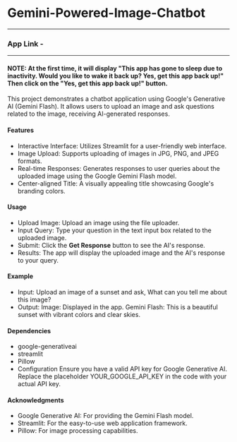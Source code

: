 # Gemini-Powered-Image-Chatbot
-----------------------------
### App Link - 
--------
#### NOTE: At the first time, it will display "This app has gone to sleep due to inactivity. Would you like to wake it back up? Yes, get this app back up!" Then click on the "Yes, get this app back up!" button.


This project demonstrates a chatbot application using Google's Generative AI (Gemini Flash). It allows users to upload an image and ask questions related to the image, receiving AI-generated responses.

#### Features
+ Interactive Interface: Utilizes Streamlit for a user-friendly web interface.
+ Image Upload: Supports uploading of images in JPG, PNG, and JPEG formats.
+ Real-time Responses: Generates responses to user queries about the uploaded image using the Google Gemini Flash model.
+ Center-aligned Title: A visually appealing title showcasing Google's branding colors.

#### Usage
+ Upload Image: Upload an image using the file uploader.
+ Input Query: Type your question in the text input box related to the uploaded image.
+ Submit: Click the **Get Response** button to see the AI's response.
+ Results: The app will display the uploaded image and the AI's response to your query.

#### Example
+ Input: Upload an image of a sunset and ask, What can you tell me about this image?
+ Output:
Image: Displayed in the app.
Gemini Flash: This is a beautiful sunset with vibrant colors and clear skies.

#### Dependencies
+ google-generativeai
+ streamlit
+ Pillow
+ Configuration
Ensure you have a valid API key for Google Generative AI. Replace the placeholder YOUR_GOOGLE_API_KEY in the code with your actual API key.

#### Acknowledgments
+ Google Generative AI: For providing the Gemini Flash model.
+ Streamlit: For the easy-to-use web application framework.
+ Pillow: For image processing capabilities.

